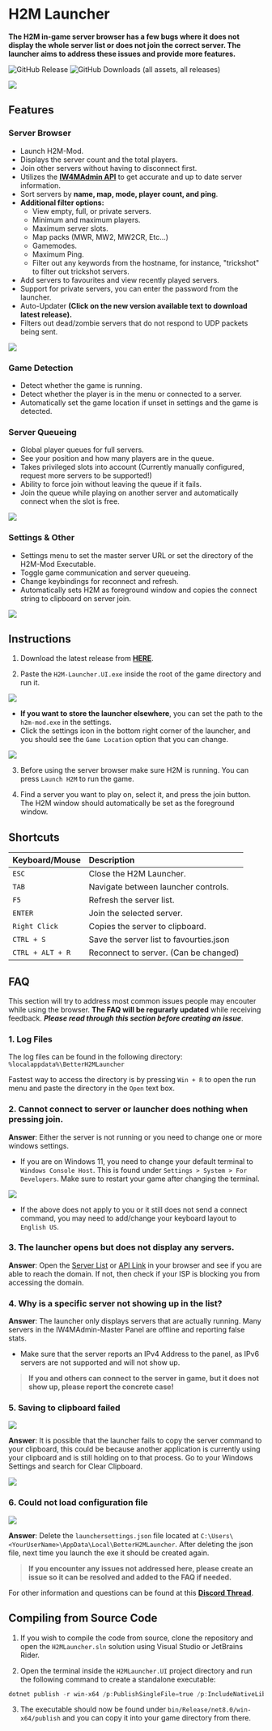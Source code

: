 # H2M Launcher

**The H2M in-game server browser has a few bugs where it does not display the whole server list or does not join the correct server. The launcher aims to address these issues and provide more features.**

![GitHub Release](https://img.shields.io/github/v/release/Bowhza/H2M-Launcher)
![GitHub Downloads (all assets, all releases)](https://img.shields.io/github/downloads/Bowhza/H2M-Launcher/total)

<img src="./Images/H2MLauncher.png">

## Features

### Server Browser

- Launch H2M-Mod.
- Displays the server count and the total players.
- Join other servers without having to disconnect first.
- Utilizes the **[IW4MAdmin API](https://master.iw4.zip/instance/)** to get accurate and up to date server information.
- Sort servers by **name, map, mode, player count, and ping**.
- **Additional filter options:**
  - View empty, full, or private servers.
  - Minimum and maximum players.
  - Maximum server slots.
  - Map packs (MWR, MW2, MW2CR, Etc...)
  - Gamemodes.
  - Maximum Ping.
  - Filter out any keywords from the hostname, for instance, "trickshot" to filter out trickshot servers.
- Add servers to favourites and view recently played servers.
- Support for private servers, you can enter the password from the launcher.
- Auto-Updater **(Click on the new version available text to download latest release).**
- Filters out dead/zombie servers that do not respond to UDP packets being sent.

<img src="./Images/Filter-Modal.png">

### Game Detection

- Detect whether the game is running.
- Detect whether the player is in the menu or connected to a server.
- Automatically set the game location if unset in settings and the game is detected.

### Server Queueing

- Global player queues for full servers.
- See your position and how many players are in the queue.
- Takes privileged slots into account (Currently manually configured, request more servers to be supported!)
- Ability to force join without leaving the queue if it fails.
- Join the queue while playing on another server and automatically connect when the slot is free.

<img src="./Images/Queue.png">

### Settings & Other

- Settings menu to set the master server URL or set the directory of the H2M-Mod Executable.
- Toggle game communication and server queueing.
- Change keybindings for reconnect and refresh.
- Automatically sets H2M as foreground window and copies the connect string to clipboard on server join.

<img src="./Images/Settings.png">

## Instructions

1. Download the latest release from **[HERE](https://github.com/Bowhza/H2M-Launcher/releases)**.

2. Paste the `H2M-Launcher.UI.exe` inside the root of the game directory and run it.

<img src="./Images/Directory.png">

- **If you want to store the launcher elsewhere**, you can set the path to the `h2m-mod.exe` in the settings.
- Click the settings icon in the bottom right corner of the launcher, and you should see the `Game Location` option that you can change.

<img src="./Images/Settings-Modal.png">

3. Before using the server browser make sure H2M is running. You can press `Launch H2M` to run the game.

4. Find a server you want to play on, select it, and press the join button. The H2M window should automatically be set as the foreground window.

## Shortcuts

| Keyboard/Mouse   | Description                             |
| :--------------- | :-------------------------------------- |
| `ESC`            | Close the H2M Launcher.                 |
| `TAB`            | Navigate between launcher controls.     |
| `F5`             | Refresh the server list.                |
| `ENTER`          | Join the selected server.               |
| `Right Click`    | Copies the server to clipboard.         |
| `CTRL + S`       | Save the server list to favourties.json |
| `CTRL + ALT + R` | Reconnect to server. (Can be changed)   |

## FAQ

This section will try to address most common issues people may encouter while using the browser. **The FAQ will be regurarly updated** while receiving feedback. **_Please read through this section before creating an issue_**.

### 1. Log Files

The log files can be found in the following directory: `%localappdata%\BetterH2MLauncher`

Fastest way to access the directory is by pressing `Win + R` to open the run menu and paste the directory in the `Open` text box.

### 2. Cannot connect to server or launcher does nothing when pressing join.

**Answer**: Either the server is not running or you need to change one or more windows settings.

- If you are on Windows 11, you need to change your default terminal to `Windows Console Host`. This is found under `Settings > System > For Developers`. Make sure to restart your game after changing the terminal.

<img src="./Images/Terminal.png">

- If the above does not apply to you or it still does not send a connect command, you may need to add/change your keyboard layout to `English US`.

### 3. The launcher opens but does not display any servers.

**Answer**: Open the [Server List](https://master.iw4.zip/servers#) or [API Link](https://master.iw4.zip/instance/) in your browser and see if you are able to reach the domain. If not, then check if your ISP is blocking you from accessing the domain.

### 4. Why is a specific server not showing up in the list?

**Answer**: The launcher only displays servers that are actually running. Many servers in the IW4MAdmin-Master Panel are offline and reporting false stats.

- Make sure that the server reports an IPv4 Address to the panel, as IPv6 servers are not supported and will not show up.

> **If you and others can connect to the server in game, but it does not show up, please report the concrete case!**

### 5. Saving to clipboard failed

<img src="./Images/ErrorOpenClipboardFailed.png">

**Answer**: It is possible that the launcher fails to copy the server command to your clipboard, this could be because another application is currently using your clipboard and is still holding on to that process.
Go to your Windows Settings and search for Clear Clipboard.

<img src="./Images/ClearClipBoardWindows.png">

### 6. Could not load configuration file

<img src="./Images/Config-Fail.png">

**Answer**: Delete the `launchersettings.json` file located at `C:\Users\<YourUserName>\AppData\Local\BetterH2MLauncher`. After deleting the json file, next time you launch the exe it should be created again.

> **If you encounter any issues not addressed here, please create an issue so it can be resolved and added to the FAQ if needed.**

For other information and questions can be found at this **[Discord Thread](https://discord.com/channels/1272500523010097202/1275315609911169056)**.

## Compiling from Source Code

1. If you wish to compile the code from source, clone the repository and open the `H2MLauncher.sln` solution using Visual Studio or JetBrains Rider.

2. Open the terminal inside the `H2MLauncher.UI` project directory and run the following command to create a standalone executable:

```powershell
dotnet publish -r win-x64 /p:PublishSingleFile=true /p:IncludeNativeLibrariesForSelfExtract=true --self-contained true
```

3. The executable should now be found under `bin/Release/net8.0/win-x64/publish` and you can copy it into your game directory from there.
